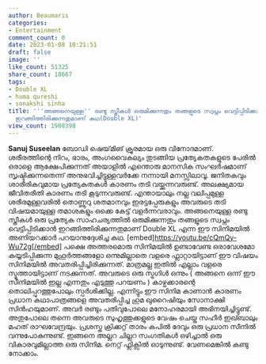 ```yaml
---
author: Beaumaris
categories:
- Entertainment
comment_count: 0
date: 2023-01-08 10:21:51
draft: false
image: ''
like_count: 51325
share_count: 18667
tags:
- Double XL
- huma qureshi
- sonakshi sinha
title: '''അങ്ങനെയുള്ള'' രണ്ടു സ്ത്രീകൾ ഒരുമിക്കുന്നതും തങ്ങളുടെ സ്വപ്നം വെട്ടിപ്പിടിക്കാൻ
  ഇറങ്ങിത്തിരിക്കുന്നതുമാണ് കഥ(Double XL)'
view_count: 1908398
---
```


**Sanuj Suseelan** ബോഡി ഷെയ്‌മിങ് ക്രൂരമായ ഒരു വിനോദമാണ്. ശരീരത്തിന്റെ നിറം, ഭാരം, അംഗവൈകല്യം തുടങ്ങിയ പ്രത്യേകതകളുടെ പേരിൽ ഒരാളെ ആക്ഷേപിക്കുന്നത് അയാളിൽ എന്തൊരു മാനസിക സംഘർഷമാണ് സൃഷ്ടിക്കുന്നതെന്ന് അനുഭവിച്ചിട്ടുള്ളവർക്കേ നന്നായി മനസ്സിലാവൂ. ജനിതകവും ശാരീരികവുമായ പ്രത്യേകതകൾ കാരണം തടി വയ്ക്കുന്നവരുണ്ട്. അലക്ഷ്യമായ ജീവിതരീതി കാരണം തടി കൂടുന്നവരുണ്ട്. എന്തായാലും നല്ല വലിപ്പമുള്ള ശരീരമുള്ളവരിൽ തൊണ്ണൂറു ശതമാനവും ഇരട്ടപ്പേരുകളും അവരുടെ തടി വിഷയമായുള്ള തമാശകളും ഒക്കെ കേട്ട് വളർന്നവരാവും. അങ്ങനെയുള്ള രണ്ടു സ്ത്രീകൾ ഒരു പ്രത്യേക സാഹചര്യത്തിൽ ഒരുമിക്കുന്നതും തങ്ങളുടെ സ്വപ്നം വെട്ടിപ്പിടിക്കാൻ ഇറങ്ങിത്തിരിക്കുന്നതുമാണ് Double XL എന്ന ഈ സിനിമയിൽ അണിയറക്കാർ പറയാനുദ്ദേശിച്ച കഥ. [embed]https://youtu.be/cQmQy-Wu72g[/embed] പക്ഷെ അത്തരമൊരു സിനിമയിൽ ഉണ്ടാവേണ്ട ഒരാവേശമോ കയ്യടിപ്പിക്കുന്ന മുഹൂർത്തങ്ങളോ ഒന്നുമില്ലാതെ വളരെ ഫ്ലാറ്റായിട്ടാണ് ഈ വിഷയം സിനിമയിൽ അവതരിപ്പിച്ചിരിക്കുന്നത്. മാത്രമല്ല ഇതിൽ എല്ലാം വളരെ സ്മൂത്തായിട്ടാണ് നടക്കുന്നത്. അവരുടെ ഒരു സ്ട്രഗിൾ ഒന്നും ( അങ്ങനെ ഒന്ന് ഈ സിനിമയിൽ ഇല്ല എന്നതും എടുത്തു പറയണം ) കാഴ്ചക്കാരന്റെ തൊലിപ്പുറത്തുപോലും സ്പർശിക്കില്ല. എന്നിട്ടും ഈ സിനിമ കാണാൻ കാരണം പ്രധാന കഥാപാത്രങ്ങളെ അവതരിപ്പിച്ച ഹുമ ഖുറൈഷിയും സോനാക്ഷി സിൻഹയുമാണ്. അവർ രണ്ടും പതിവുപോലെ മനോഹരമായി അഭിനയിച്ചിട്ടുണ്ട്. അതുപോലെ തന്നെ അവരുടെ സുഹൃത്തുക്കളുടെ വേഷം ചെയ്ത സഹീർ ഇഖ്ബാലും മഹത് രാഘവേന്ദ്രയും. പ്രശസ്ത ക്രിക്കറ്റ് താരം കപിൽ ദേവും ഒരു പ്രധാന സീനിൽ വന്നുപോകുന്നുണ്ട്. ഇങ്ങനെ അല്ലറ ചില്ലറ സംഗതികൾ ഒഴിച്ചാൽ ഒരു വികാരവുമില്ലാത്ത ഒരു സിനിമ. നെറ്റ് ഫ്ലിക്സിൽ ഓടുന്നുണ്ട്. വേണമെങ്കിൽ കണ്ടു നോക്കാം.